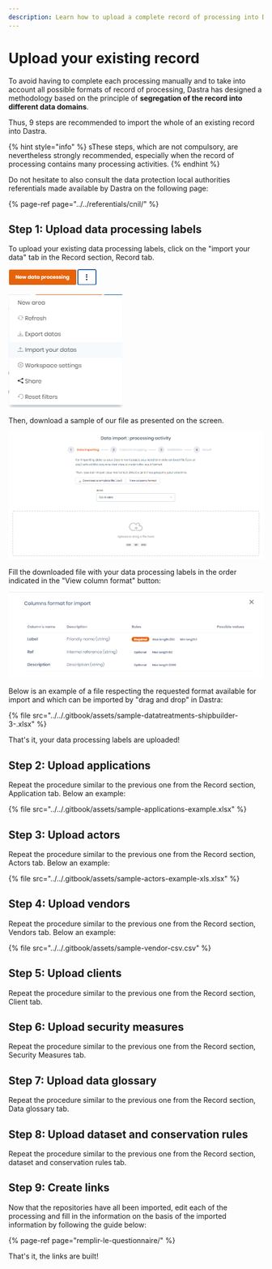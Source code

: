 ```yaml
---
description: Learn how to upload a complete record of processing into Dastra.
---
```


# Upload your existing record

To avoid having to complete each processing manually and to take into account all possible formats of record of processing, Dastra has designed a methodology based on the principle of **segregation of the record into different data domains**. 

Thus, 9 steps are recommended to import the whole of an existing record into Dastra.

{% hint style="info" %}
sThese steps, which are not compulsory, are nevertheless strongly recommended, especially when the record of processing contains many processing activities.
{% endhint %}

Do not hesitate to also consult the data protection local authorities referentials made available by Dastra on the following page:

{% page-ref page="../../referentials/cnil/" %}

## Step 1: Upload data processing labels

To upload your existing data processing labels, click on the "import your data" tab in the Record section, Record tab.

![](../../.gitbook/assets/image%20%2837%29.png)

![](../../.gitbook/assets/image%20%28111%29.png)

Then, download a sample of our file as presented on the screen.

![](../../.gitbook/assets/image%20%28124%29.png)

Fill the downloaded file with your data processing labels in the order indicated in the "View column format" button:

![](../../.gitbook/assets/image%20%2834%29.png)

Below is an example of a file respecting the requested format available for import and which can be imported by "drag and drop" in Dastra:

{% file src="../../.gitbook/assets/sample-datatreatments-shipbuilder-3-.xlsx" %}

That's it, your data processing labels are uploaded!

## Step 2: Upload applications

Repeat the procedure similar to the previous one from the Record section, Application tab. Below an example:

{% file src="../../.gitbook/assets/sample-applications-example.xlsx" %}

## Step 3: Upload actors

Repeat the procedure similar to the previous one from the Record section, Actors tab. Below an example:

{% file src="../../.gitbook/assets/sample-actors-example-xls.xlsx" %}

## Step 4: Upload vendors

Repeat the procedure similar to the previous one from the Record section, Vendors tab. Below an example:

{% file src="../../.gitbook/assets/sample-vendor-csv.csv" %}

## Step 5: Upload clients

Repeat the procedure similar to the previous one from the Record section, Client tab.

## Step 6: Upload security measures

Repeat the procedure similar to the previous one from the Record section, Security Measures tab.

## Step 7: Upload data glossary

Repeat the procedure similar to the previous one from the Record section, Data glossary tab.

## Step 8: Upload dataset and conservation rules

Repeat the procedure similar to the previous one from the Record section, dataset and conservation rules tab.

## Step 9: Create links

Now that the repositories have all been imported, edit each of the processing and fill in the information on the basis of the imported information by following the guide below:

{% page-ref page="remplir-le-questionnaire/" %}

That's it, the links are built!









